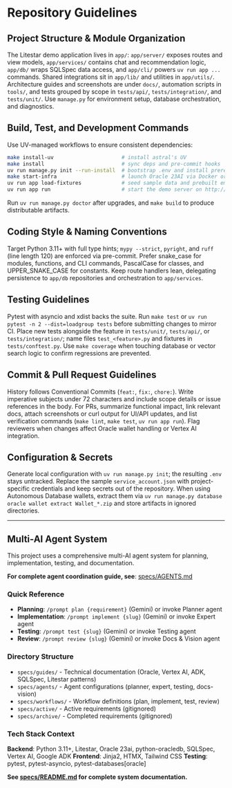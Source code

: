 # Repository Guidelines

## Project Structure & Module Organization

The Litestar demo application lives in `app/`: `app/server/` exposes routes and view models, `app/services/` contains chat and recommendation logic, `app/db/` wraps SQLSpec data access, and `app/cli/` powers `uv run app ...` commands. Shared integrations sit in `app/lib/` and utilities in `app/utils/`. Architecture guides and screenshots are under `docs/`, automation scripts in `tools/`, and tests grouped by scope in `tests/api/`, `tests/integration/`, and `tests/unit/`. Use `manage.py` for environment setup, database orchestration, and diagnostics.

## Build, Test, and Development Commands

Use UV-managed workflows to ensure consistent dependencies:

```bash
make install-uv                      # install astral's UV
make install                         # sync deps and pre-commit hooks
uv run manage.py init --run-install  # bootstrap .env and install prerequisites
make start-infra                     # launch Oracle 23AI via Docker or Podman
uv run app load-fixtures             # seed sample data and prebuilt embeddings
uv run app run                       # start the demo server on http://localhost:5006
```

Run `uv run manage.py doctor` after upgrades, and `make build` to produce distributable artifacts.

## Coding Style & Naming Conventions

Target Python 3.11+ with full type hints; `mypy --strict`, `pyright`, and `ruff` (line length 120) are enforced via pre-commit. Prefer snake_case for modules, functions, and CLI commands, PascalCase for classes, and UPPER_SNAKE_CASE for constants. Keep route handlers lean, delegating persistence to `app/db` repositories and orchestration to `app/services`.

## Testing Guidelines

Pytest with asyncio and xdist backs the suite. Run `make test` or `uv run pytest -n 2 --dist=loadgroup tests` before submitting changes to mirror CI. Place new tests alongside the feature in `tests/unit/`, `tests/api/`, or `tests/integration/`; name files `test_<feature>.py` and fixtures in `tests/conftest.py`. Use `make coverage` when touching database or vector search logic to confirm regressions are prevented.

## Commit & Pull Request Guidelines

History follows Conventional Commits (`feat:`, `fix:`, `chore:`). Write imperative subjects under 72 characters and include scope details or issue references in the body. For PRs, summarize functional impact, link relevant docs, attach screenshots or curl output for UI/API updates, and list verification commands (`make lint`, `make test`, `uv run app run`). Flag reviewers when changes affect Oracle wallet handling or Vertex AI integration.

## Configuration & Secrets

Generate local configuration with `uv run manage.py init`; the resulting `.env` stays untracked. Replace the sample `service_account.json` with project-specific credentials and keep secrets out of the repository. When using Autonomous Database wallets, extract them via `uv run manage.py database oracle wallet extract Wallet_*.zip` and store artifacts in ignored directories.

---

## Multi-AI Agent System

This project uses a comprehensive multi-AI agent system for planning, implementation, testing, and documentation.

**For complete agent coordination guide, see**: [specs/AGENTS.md](specs/AGENTS.md)

### Quick Reference

- **Planning**: `/prompt plan {requirement}` (Gemini) or invoke Planner agent
- **Implementation**: `/prompt implement {slug}` (Gemini) or invoke Expert agent
- **Testing**: `/prompt test {slug}` (Gemini) or invoke Testing agent
- **Review**: `/prompt review {slug}` (Gemini) or invoke Docs & Vision agent

### Directory Structure

- `specs/guides/` - Technical documentation (Oracle, Vertex AI, ADK, SQLSpec, Litestar patterns)
- `specs/agents/` - Agent configurations (planner, expert, testing, docs-vision)
- `specs/workflows/` - Workflow definitions (plan, implement, test, review)
- `specs/active/` - Active requirements (gitignored)
- `specs/archive/` - Completed requirements (gitignored)

### Tech Stack Context

**Backend**: Python 3.11+, Litestar, Oracle 23ai, python-oracledb, SQLSpec, Vertex AI, Google ADK
**Frontend**: Jinja2, HTMX, Tailwind CSS
**Testing**: pytest, pytest-asyncio, pytest-databases[oracle]

**See [specs/README.md](specs/README.md) for complete system documentation.**
